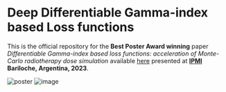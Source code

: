 # Deep Differentiable Gamma-index based Loss functions

This is the official repository for the **Best Poster Award winning** paper *Differentiable Gamma-index based loss functions: acceleration of Monte-Carlo radiotherapy dose simulation* available [here](https://link.springer.com/chapter/10.1007/978-3-031-34048-2_37) presented at [**IPMI**](https://www.ipmi2023.org/en/) **Bariloche, Argentina, 2023**.

![poster](https://github.com/soniamartinot/Deep-GPR/blob/main/IPMI_Poster_Deep_Gamma_Loss_Functions_Sonia_Martinot_page-0001_resized.jpg)
![image](https://github.com/soniamartinot/Deep-GPR/assets/46054075/c73a66fe-ce45-41cf-b0e4-1d16cf592368)

